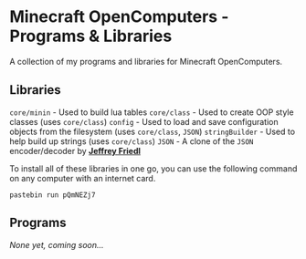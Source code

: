 # Minecraft OpenComputers - Programs & Libraries

A collection of my programs and libraries for Minecraft OpenComputers.

## Libraries

`core/minin` - Used to build lua tables
`core/class` - Used to create OOP style classes (uses `core/class`)
`config` - Used to load and save configuration objects from the filesystem (uses `core/class`, `JSON`)
`stringBuilder` - Used to help build up strings (uses `core/class`)
`JSON` - A clone of the `JSON` encoder/decoder by **[Jeffrey Friedl](http://regex.info/blog/lua/json)**

To install all of these libraries in one go, you can use the following command on any computer with an internet card.

`pastebin run pQmNEZj7`

## Programs

_None yet, coming soon..._
